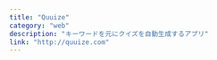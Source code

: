 ```yaml
---
title: "Quuize"
category: "web"
description: "キーワードを元にクイズを自動生成するアプリ"
link: "http://quuize.com"
---
```


